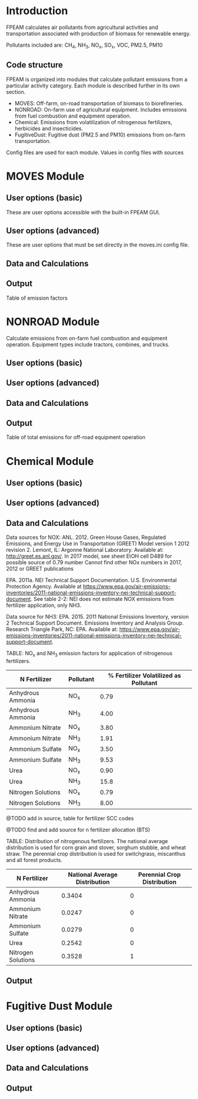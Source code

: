 # Introduction
FPEAM calculates air pollutants from agricultural activities and transportation associated with production of biomass for renewable energy.

Pollutants included are: CH<sub>4</sub>, NH<sub>3</sub>, NO<sub>x</sub>, SO<sub>x</sub>, VOC, PM2.5, PM10

## Code structure
FPEAM is organized into modules that calculate pollutant emissions from a particular activity category. Each module is described further in its own section.

* MOVES: Off-farm, on-road transportation of biomass to biorefineries.
* NONROAD: On-farm use of agricultural equipment.  Includes emissions from fuel combustion and equipment operation.
* Chemical: Emissions from volatilization of nitrogenous fertilizers, herbicides and insecticides.
* FugitiveDust: Fugitive dust (PM2.5 and PM10) emissions from on-farm transportation.

Config files are used for each module. Values in config files with sources


# MOVES Module

## User options (basic)
These are user options accessible with the built-in FPEAM GUI.

## User options (advanced)
These are user options that must be set directly in the moves.ini config file.

## Data and Calculations

## Output
Table of emission factors


# NONROAD Module
Calculate emissions from on-farm fuel combustion and equipment operation. Equipment types include tractors, combines, and trucks.

## User options (basic)

## User options (advanced)

## Data and Calculations

## Output
Table of total emissions for off-road equipment operation

# Chemical Module

## User options (basic)

## User options (advanced)

## Data and Calculations

Data sources for NOX:
 ANL. 2012. Green House Gases, Regulated Emissions, and Energy Use in Transportation (GREET) Model version 1 2012 revision 2. Lemont, IL: Argonne National Laboratory. Available at: http://greet.es.anl.gov/.
	In 2017 model, see sheet EtOH cell D489 for possible source of 0.79 number
	Cannot find other NOx numbers in 2017, 2012 or GREET publications
	
 EPA. 2011a. NEI Technical Support Documentation. U.S. Environmental Protection Agency. Available at https://www.epa.gov/air-emissions-inventories/2011-national-emissions-inventory-nei-technical-support-document.
	See table 2-2: NEI does not estimate NOX emissions from fertilizer application, only NH3.
	
Data source for NH3:
 EPA. 2015. 2011 National Emissions Inventory, version 2 Technical Support Document. Emissions Inventory and Analysis Group.  Research Triangle Park, NC: EPA. Available at: https://www.epa.gov/air-emissions-inventories/2011-national-emissions-inventory-nei-technical-support-document.

 TABLE: NO<sub>x</sub> and NH<sub>3</sub> emission factors for application of nitrogenous fertilizers.
 
| N Fertilizer       | Pollutant      | % Fertilizer Volatilized as Pollutant |
| ------------------ | -------------- | ------------------------------------- |
| Anhydrous Ammonia  | NO<sub>x</sub> | 0.79                                  |
| Anhydrous Ammonia  | NH<sub>3</sub> | 4.00                                  |
| Ammonium Nitrate   | NO<sub>x</sub> | 3.80                                  |
| Ammonium Nitrate   | NH<sub>3</sub> | 1.91                                  |
| Ammonium Sulfate   | NO<sub>x</sub> | 3.50                                  |
| Ammonium Sulfate   | NH<sub>3</sub> | 9.53                                  |
| Urea               | NO<sub>x</sub> | 0.90                                  |
| Urea               | NH<sub>3</sub> | 15.8                                  |
| Nitrogen Solutions | NO<sub>x</sub> | 0.79                                  |
| Nitrogen Solutions | NH<sub>3</sub> | 8.00                                  |

@TODO add in source, table for fertilizer SCC codes

@TODO find and add source for n fertilizer allocation (BTS)

TABLE: Distribution of nitrogenous fertilizers. The national average distribution is used for corn grain and stover, sorghum stubble, and wheat straw. The perennial crop distribution is used for switchgrass, miscanthus and all forest products.

| N Fertilizer       | National Average Distribution | Perennial Crop Distribution |
|--------------------|-------------------------------|-----------------------------|
| Anhydrous Ammonia  | 0.3404                        | 0                           |
| Ammonium Nitrate   | 0.0247                        | 0                           |
| Ammonium Sulfate   | 0.0279                        | 0                           |
| Urea               | 0.2542                        | 0                           |
| Nitrogen Solutions | 0.3528                        | 1                           |

## Output

# Fugitive Dust Module

## User options (basic)

## User options (advanced)

## Data and Calculations

## Output